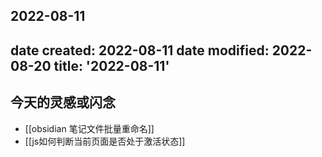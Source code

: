 2022-08-11
---
date created: 2022-08-11
date modified: 2022-08-20
title: '2022-08-11'
---

## 今天的灵感或闪念

- [[obsidian 笔记文件批量重命名]]
- [[js如何判断当前页面是否处于激活状态]]
